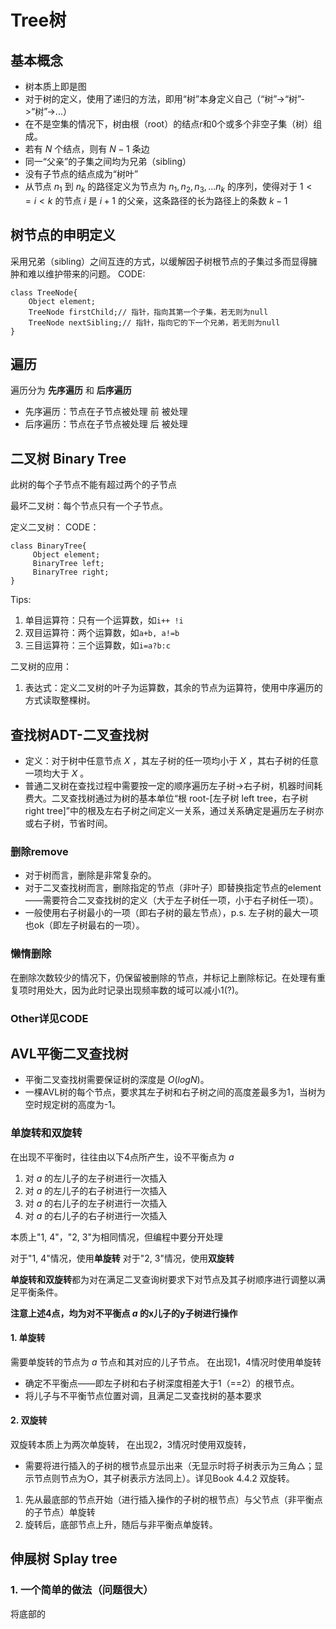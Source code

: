 # Tree树

## 基本概念
- 树本质上即是图
- 对于树的定义，使用了递归的方法，即用“树”本身定义自己（“树”->“树”->“树”->...）
- 在不是空集的情况下，树由根（root）的结点r和0个或多个非空子集（树）组成。
- 若有 $N$ 个结点，则有 $N-1$ 条边
- 同一“父亲”的子集之间均为兄弟（sibling）
- 没有子节点的结点成为“树叶”
- 从节点 $n_1$ 到 $n_k$ 的路径定义为节点为 $n_1, n_2, n_3, ...n_k$ 的序列，使得对于 $1<=i<k$ 的节点 $i$ 是 $i+1$ 的父亲，这条路径的长为路径上的条数 $k-1$  

## 树节点的申明定义
采用兄弟（sibling）之间互连的方式，以缓解因子树根节点的子集过多而显得臃肿和难以维护带来的问题。
CODE:
```
class TreeNode{
    Object element;
    TreeNode firstChild;// 指针，指向其第一个子集，若无则为null
    TreeNode nextSibling;// 指针，指向它的下一个兄弟，若无则为null
}
```

## 遍历
遍历分为 **先序遍历** 和 **后序遍历** 
- 先序遍历：节点在子节点被处理 前 被处理
- 后序遍历：节点在子节点被处理 后 被处理

## 二叉树 Binary Tree
此树的每个子节点不能有超过两个的子节点

最坏二叉树：每个节点只有一个子节点。

定义二叉树：
CODE：
```
class BinaryTree{
     Object element;
     BinaryTree left;
     BinaryTree right;
}
```

Tips:
1. 单目运算符：只有一个运算数，如`i++ !i`
2. 双目运算符：两个运算数，如`a+b, a!=b`
3. 三目运算符：三个运算数，如`i=a?b:c`

二叉树的应用：
1. 表达式：定义二叉树的叶子为运算数，其余的节点为运算符，使用中序遍历的方式读取整棵树。

## 查找树ADT-二叉查找树
- 定义：对于树中任意节点 $X$ ，其左子树的任一项均小于 $X$ ，其右子树的任意一项均大于 $X$ 。
- 普通二叉树在查找过程中需要按一定的顺序遍历左子树->右子树，机器时间耗费大。二叉查找树通过为树的基本单位“根 root-[左子树 left tree，右子树 right tree]”中的根及左右子树之间定义一关系，通过关系确定是遍历左子树亦或右子树，节省时间。

### 删除remove
- 对于树而言，删除是非常复杂的。
- 对于二叉查找树而言，删除指定的节点（非叶子）即替换指定节点的element——需要符合二叉查找树的定义（大于左子树任一项，小于右子树任一项）。
- 一般使用右子树最小的一项（即右子树的最左节点），p.s. 左子树的最大一项也ok（即左子树最右的一项）。

### 懒惰删除
在删除次数较少的情况下，仍保留被删除的节点，并标记上删除标记。在处理有重复项时用处大，因为此时记录出现频率数的域可以减小1(?)。

### Other详见CODE

## AVL平衡二叉查找树
- 平衡二叉查找树需要保证树的深度是 $O(logN)$。
- 一棵AVL树的每个节点，要求其左子树和右子树之间的高度差最多为1，当树为空时规定树的高度为-1。

### 单旋转和双旋转
在出现不平衡时，往往由以下4点所产生，设不平衡点为 $a$
1. 对 $a$ 的左儿子的左子树进行一次插入
2. 对 $a$ 的左儿子的右子树进行一次插入
3. 对 $a$ 的右儿子的左子树进行一次插入
4. 对 $a$ 的右儿子的右子树进行一次插入

本质上"1, 4"，"2, 3"为相同情况，但编程中要分开处理

对于"1, 4"情况，使用**单旋转**
对于"2, 3"情况，使用**双旋转**

**单旋转和双旋转**都为对在满足二叉查询树要求下对节点及其子树顺序进行调整以满足平衡条件。

**注意上述4点，均为对不平衡点 $a$ 的x儿子的y子树进行操作**

#### 1. 单旋转
需要单旋转的节点为 $a$ 节点和其对应的儿子节点。
在出现1，4情况时使用单旋转
- 确定不平衡点——即左子树和右子树深度相差大于1（==2）的根节点。
- 将儿子与不平衡节点位置对调，且满足二叉查找树的基本要求

#### 2. 双旋转
双旋转本质上为两次单旋转，
在出现2，3情况时使用双旋转，
- 需要将进行插入的子树的根节点显示出来（无显示时将子树表示为三角△；显示节点则节点为○，其子树表示方法同上）。详见Book 4.4.2 双旋转。
1. 先从最底部的节点开始（进行插入操作的子树的根节点）与父节点（非平衡点的子节点）单旋转
2. 旋转后，底部节点上升，随后与非平衡点单旋转。 

## 伸展树 Splay tree
### 1. 一个简单的做法（问题很大）
将底部的

